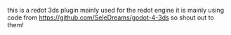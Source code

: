 this is a redot 3ds plugin mainly used for the redot engine it is mainly using code from https://github.com/SeleDreams/godot-4-3ds so shout out to them!
